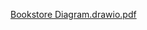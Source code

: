 [Bookstore Diagram.drawio.pdf](https://github.com/user-attachments/files/19725321/Bookstore.Diagram.drawio.pdf)
